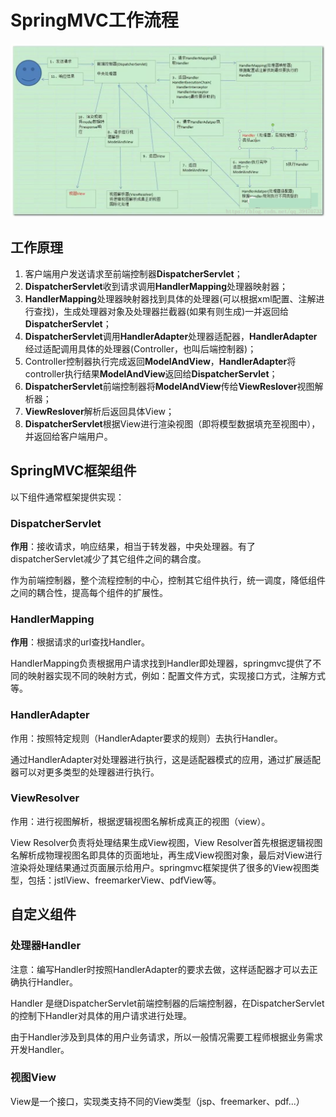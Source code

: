 # SpringMVC工作流程

![SpringMVC工作流程图](../images/SpringMVC工作流程.png)

## 工作原理

1. 客户端用户发送请求至前端控制器**DispatcherServlet**；
2. **DispatcherServlet**收到请求调用**HandlerMapping**处理器映射器；
3. **HandlerMapping**处理器映射器找到具体的处理器(可以根据xml配置、注解进行查找)，生成处理器对象及处理器拦截器(如果有则生成)一并返回给**DispatcherServlet**；
4. **DispatcherServlet**调用**HandlerAdapter**处理器适配器，**HandlerAdapter**经过适配调用具体的处理器(Controller，也叫后端控制器)；
5. Controller控制器执行完成返回**ModelAndView**，**HandlerAdapter**将controller执行结果**ModelAndView**返回给**DispatcherServlet**；
6. **DispatcherServlet**前端控制器将**ModelAndView**传给**ViewReslover**视图解析器；
7. **ViewReslover**解析后返回具体View；
8. **DispatcherServlet**根据View进行渲染视图（即将模型数据填充至视图中），并返回给客户端用户。

## SpringMVC框架组件

以下组件通常框架提供实现：

### DispatcherServlet

**作用**：接收请求，响应结果，相当于转发器，中央处理器。有了dispatcherServlet减少了其它组件之间的耦合度。

作为前端控制器，整个流程控制的中心，控制其它组件执行，统一调度，降低组件之间的耦合性，提高每个组件的扩展性。

### HandlerMapping

**作用**：根据请求的url查找Handler。

HandlerMapping负责根据用户请求找到Handler即处理器，springmvc提供了不同的映射器实现不同的映射方式，例如：配置文件方式，实现接口方式，注解方式等。 

### HandlerAdapter

作用：按照特定规则（HandlerAdapter要求的规则）去执行Handler。

通过HandlerAdapter对处理器进行执行，这是适配器模式的应用，通过扩展适配器可以对更多类型的处理器进行执行。

### ViewResolver

作用：进行视图解析，根据逻辑视图名解析成真正的视图（view）。

View Resolver负责将处理结果生成View视图，View Resolver首先根据逻辑视图名解析成物理视图名即具体的页面地址，再生成View视图对象，最后对View进行渲染将处理结果通过页面展示给用户。springmvc框架提供了很多的View视图类型，包括：jstlView、freemarkerView、pdfView等。

## 自定义组件

### 处理器Handler

注意：编写Handler时按照HandlerAdapter的要求去做，这样适配器才可以去正确执行Handler。

Handler 是继DispatcherServlet前端控制器的后端控制器，在DispatcherServlet的控制下Handler对具体的用户请求进行处理。

由于Handler涉及到具体的用户业务请求，所以一般情况需要工程师根据业务需求开发Handler。

### 视图View

View是一个接口，实现类支持不同的View类型（jsp、freemarker、pdf...）